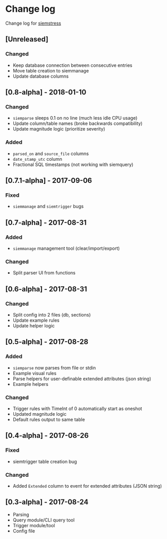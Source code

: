 # Change log
Change log for [siemstress](https://github.com/dogoncouch/siemstress)

## [Unreleased]
### Changed
- Keep database connection between consecutive entries
- Move table creation to siemmanage
- Update database columns

## [0.8-alpha] - 2018-01-10
### Changed
- `siemparse` sleeps 0.1 on no line (much less idle CPU usage)
- Update column/table names (broke backwards compatibility)
- Update magnitude logic (prioritize severity)

### Added
- `parsed_on` and `source_file` columns
- `date_stamp_utc` column
- Fractional SQL timestamps (not working with siemquery)

## [0.7.1-alpha] - 2017-09-06
### Fixed
- `siemmanage` and `siemtrigger` bugs

## [0.7-alpha] - 2017-08-31
### Added
- `siemmanage` management tool (clear/import/export)

### Changed
- Split parser UI from functions


## [0.6-alpha] - 2017-08-31
### Changed
- Split config into 2 files (db, sections)
- Update example rules
- Update helper logic


## [0.5-alpha] - 2017-08-28
### Added
- `siemparse` now parses from file or stdin
- Example visual rules
- Parse helpers for user-definable extended attributes (json string)
- Example helpers

### Changed
- Trigger rules with TimeInt of 0 automatically start as oneshot
- Updated magnitude logic
- Default rules output to same table


## [0.4-alpha] - 2017-08-26
### Fixed
- siemtrigger table creation bug

### Changed
- Added `Extended` column to event for extended attributes (JSON string)


## [0.3-alpha] - 2017-08-24
- Parsing
- Query module/CLI query tool
- Trigger module/tool
- Config file
